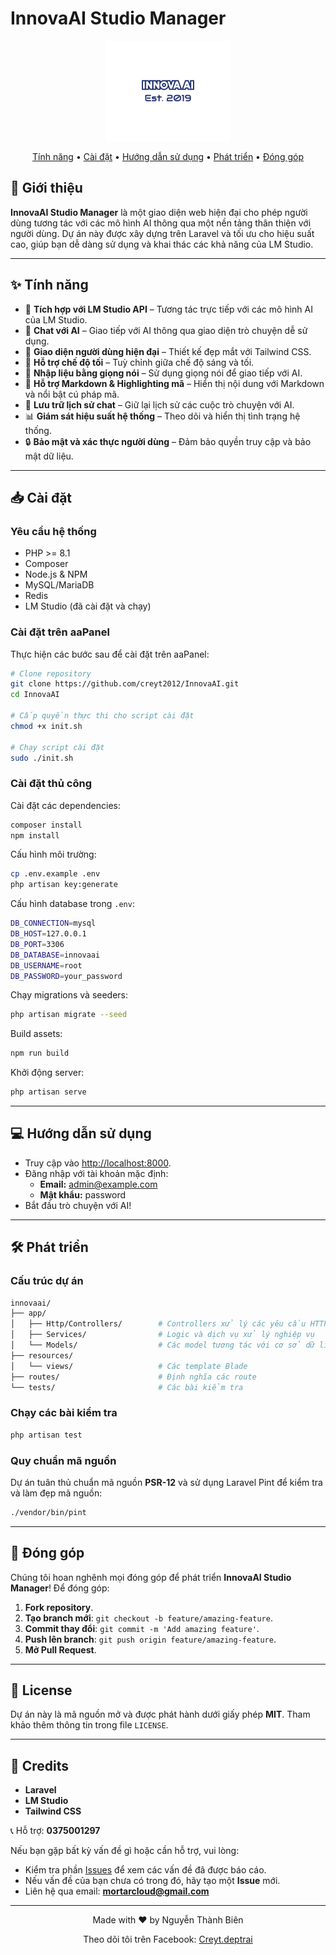# InnovaAI Studio Manager

<p align="center">
  <img src="https://github.com/creyt2012/InnovaAI/blob/main/logo-search-grid.png" alt="InnovaAI Studio Manager Logo" width="200"/>
</p>

<p align="center">
  <a href="#tinh-nang">Tính năng</a> •
  <a href="#cai-dat">Cài đặt</a> •
  <a href="#huong-dan-su-dung">Hướng dẫn sử dụng</a> •
  <a href="#phat-trien">Phát triển</a> •
  <a href="#dong-gop">Đóng góp</a>
</p>

## 🚀 Giới thiệu
**InnovaAI Studio Manager** là một giao diện web hiện đại cho phép người dùng tương tác với các mô hình AI thông qua một nền tảng thân thiện với người dùng. Dự án này được xây dựng trên Laravel và tối ưu cho hiệu suất cao, giúp bạn dễ dàng sử dụng và khai thác các khả năng của LM Studio.

---

## ✨ Tính năng
- 🤖 **Tích hợp với LM Studio API** – Tương tác trực tiếp với các mô hình AI của LM Studio.
- 💬 **Chat với AI** – Giao tiếp với AI thông qua giao diện trò chuyện dễ sử dụng.
- 🎨 **Giao diện người dùng hiện đại** – Thiết kế đẹp mắt với Tailwind CSS.
- 🌙 **Hỗ trợ chế độ tối** – Tuỳ chỉnh giữa chế độ sáng và tối.
- 🎤 **Nhập liệu bằng giọng nói** – Sử dụng giọng nói để giao tiếp với AI.
- 📝 **Hỗ trợ Markdown & Highlighting mã** – Hiển thị nội dung với Markdown và nổi bật cú pháp mã.
- 💾 **Lưu trữ lịch sử chat** – Giữ lại lịch sử các cuộc trò chuyện với AI.
- 📊 **Giám sát hiệu suất hệ thống** – Theo dõi và hiển thị tình trạng hệ thống.
- 🔒 **Bảo mật và xác thực người dùng** – Đảm bảo quyền truy cập và bảo mật dữ liệu.

---

## 📥 Cài đặt
### Yêu cầu hệ thống
- PHP >= 8.1
- Composer
- Node.js & NPM
- MySQL/MariaDB
- Redis
- LM Studio (đã cài đặt và chạy)

### Cài đặt trên aaPanel
Thực hiện các bước sau để cài đặt trên aaPanel:
```bash
# Clone repository
git clone https://github.com/creyt2012/InnovaAI.git
cd InnovaAI

# Cấp quyền thực thi cho script cài đặt
chmod +x init.sh

# Chạy script cài đặt
sudo ./init.sh
```

### Cài đặt thủ công
Cài đặt các dependencies:
```bash
composer install
npm install
```

Cấu hình môi trường:
```bash
cp .env.example .env
php artisan key:generate
```

Cấu hình database trong `.env`:
```bash
DB_CONNECTION=mysql
DB_HOST=127.0.0.1
DB_PORT=3306
DB_DATABASE=innovaai
DB_USERNAME=root
DB_PASSWORD=your_password
```

Chạy migrations và seeders:
```bash
php artisan migrate --seed
```

Build assets:
```bash
npm run build
```

Khởi động server:
```bash
php artisan serve
```

---

## 💻 Hướng dẫn sử dụng
- Truy cập vào [http://localhost:8000](http://localhost:8000).
- Đăng nhập với tài khoản mặc định:
  - **Email:** admin@example.com
  - **Mật khẩu:** password
- Bắt đầu trò chuyện với AI!

---

## 🛠 Phát triển
### Cấu trúc dự án
```bash
innovaai/
├── app/
│   ├── Http/Controllers/        # Controllers xử lý các yêu cầu HTTP
│   ├── Services/                # Logic và dịch vụ xử lý nghiệp vụ
│   └── Models/                  # Các model tương tác với cơ sở dữ liệu
├── resources/
│   └── views/                   # Các template Blade
├── routes/                      # Định nghĩa các route
└── tests/                       # Các bài kiểm tra
```

### Chạy các bài kiểm tra
```bash
php artisan test
```

### Quy chuẩn mã nguồn
Dự án tuân thủ chuẩn mã nguồn **PSR-12** và sử dụng Laravel Pint để kiểm tra và làm đẹp mã nguồn:
```bash
./vendor/bin/pint
```

---

## 🤝 Đóng góp
Chúng tôi hoan nghênh mọi đóng góp để phát triển **InnovaAI Studio Manager**! Để đóng góp:
1. **Fork repository**.
2. **Tạo branch mới**: `git checkout -b feature/amazing-feature`.
3. **Commit thay đổi**: `git commit -m 'Add amazing feature'`.
4. **Push lên branch**: `git push origin feature/amazing-feature`.
5. **Mở Pull Request**.

---

## 📝 License
Dự án này là mã nguồn mở và được phát hành dưới giấy phép **MIT**. Tham khảo thêm thông tin trong file `LICENSE`.

---

## 🙏 Credits
- **Laravel**
- **LM Studio**
- **Tailwind CSS**

📞 Hỗ trợ: **0375001297**

Nếu bạn gặp bất kỳ vấn đề gì hoặc cần hỗ trợ, vui lòng:
- Kiểm tra phần [Issues](https://github.com/creyt2012/InnovaAI/issues) để xem các vấn đề đã được báo cáo.
- Nếu vấn đề của bạn chưa có trong đó, hãy tạo một **Issue** mới.
- Liên hệ qua email: **mortarcloud@gmail.com**

---

<p align="center">Made with ❤️ by Nguyễn Thành Biên</p>
<p align="center">Theo dõi tôi trên Facebook: <a href="https://www.facebook.com/Creyt.deptrai/" target="_blank">Creyt.deptrai</a></p>

